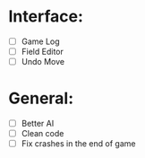 # Interface:
- [ ] Game Log
- [ ] Field Editor
- [ ] Undo Move

# General:
- [ ] Better AI
- [ ] Clean code
- [ ] Fix crashes in the end of game
